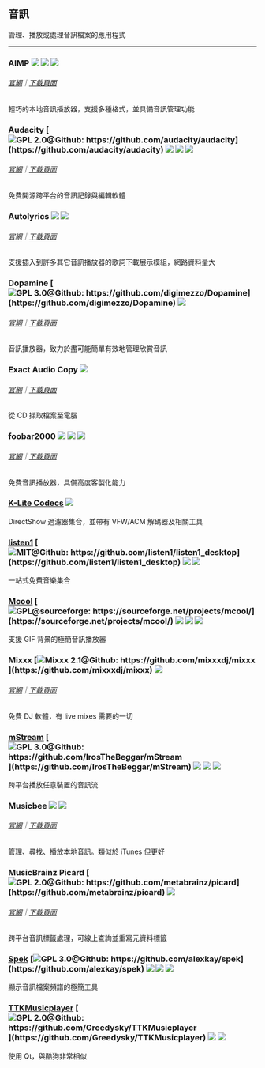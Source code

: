 ## 音訊

管理、播放或處理音訊檔案的應用程式

---

### AIMP ![](../assets/earth-globe.png) ![](../assets/usb.png) ![](../assets/multi_platform.png)

###### [官網](https://www.aimp.ru/index.php)｜[下載頁面](https://www.aimp.ru/index.php?do=download)

輕巧的本地音訊播放器，支援多種格式，並具備音訊管理功能

### Audacity [![](../assets/open-source-icon.png "GPL 2.0@Github: https://github.com/audacity/audacity")](https://github.com/audacity/audacity) ![](../assets/earth-globe.png) ![](../assets/usb.png) ![](../assets/multi_platform.png)

###### [官網](http://www.audacityteam.org/)｜[下載頁面](http://www.audacityteam.org/download/windows/)

免費開源跨平台的音訊記錄與編輯軟體

### Autolyrics ![](../assets/china.png) ![](../assets/united-states.png)

###### [官網](http://www.autolyric.com/zh-hans)｜[下載頁面](http://www.autolyric.com/zh-hans/download)

支援插入到許多其它音訊播放器的歌詞下載展示模組，網路資料量大

### Dopamine [![](../assets/open-source-icon.png "GPL 3.0@Github: https://github.com/digimezzo/Dopamine")](https://github.com/digimezzo/Dopamine) ![](../assets/earth-globe.png)

###### [官網](http://www.digimezzo.com/software/dopamine/)｜[下載頁面](http://www.digimezzo.com/content/software/dopamine/)

音訊播放器，致力於盡可能簡單有效地管理欣賞音訊

### Exact Audio Copy ![](../assets/earth-globe.png)

###### [官網](http://exactaudiocopy.de/)｜[下載頁面](http://www.exactaudiocopy.de/en/index.php/resources/download/)

從 CD 擷取檔案至電腦

### foobar2000 ![](../assets/united-states.png) ![](../assets/usb.png) ![](../assets/multi_platform.png)

###### [官網](http://www.foobar2000.org/)｜[下載頁面](http://www.foobar2000.org/download)

免費音訊播放器，具備高度客製化能力

### [K-Lite Codecs](http://www.codecguide.com/download_kl.htm) ![](../assets/united-states.png)

DirectShow 過濾器集合，並帶有 VFW/ACM 解碼器及相關工具

### [listen1](https://listen1.github.io/listen1) [![](../assets/open-source-icon.png "MIT@Github: https://github.com/listen1/listen1_desktop")](https://github.com/listen1/listen1_desktop) ![](../assets/china.png) ![](../assets/united-states.png)

一站式免費音樂集合

### [Mcool](http://mcool.appinn.me/) [![](../assets/open-source-icon.png "GPL@sourceforge: https://sourceforge.net/projects/mcool/")](https://sourceforge.net/projects/mcool/) ![](../assets/china.png) ![](../assets/usb.png) ![](../assets/multi_platform.png)

支援 GIF 背景的極簡音訊播放器

### Mixxx [![](../assets/open-source-icon.png "Mixxx 2.1@Github: https://github.com/mixxxdj/mixxx")](https://github.com/mixxxdj/mixxx) ![](../assets/earth-globe.png)

###### [官網](https://mixxx.org/)｜[下載頁面](http://mixxx.org/download/)

免費 DJ 軟體，有 live mixes 需要的一切

### [mStream](http://mstream.io/) [![](../assets/open-source-icon.png "GPL 3.0@Github:  https://github.com/IrosTheBeggar/mStream")](https://github.com/IrosTheBeggar/mStream) ![](../assets/earth-globe.png) ![](../assets/usb.png) ![](../assets/multi_platform.png)

跨平台播放任意裝置的音訊流

### Musicbee ![](../assets/earth-globe.png) ![](../assets/usb.png)

###### [官網](http://getmusicbee.com/)｜[下載頁面](http://getmusicbee.com/downloads/)

管理、尋找、播放本地音訊。類似於 iTunes 但更好

### MusicBrainz Picard [![](../assets/open-source-icon.png "GPL 2.0@Github: https://github.com/metabrainz/picard")](https://github.com/metabrainz/picard) ![](../assets/earth-globe.png)

###### [官網](https://picard.musicbrainz.org/)｜[下載頁面](https://picard.musicbrainz.org/downloads/)

跨平台音訊標籤處理，可線上查詢並重寫元資料標籤

### [Spek](http://spek.cc/) [![](../assets/open-source-icon.png "GPL 3.0@Github: https://github.com/alexkay/spek")](https://github.com/alexkay/spek) ![](../assets/earth-globe.png) ![](../assets/usb.png) ![](../assets/multi_platform.png)

顯示音訊檔案頻譜的極簡工具

### [TTKMusicplayer](https://github.com/Greedysky/TTKMusicplayer) [![](../assets/open-source-icon.png "GPL 2.0@Github: https://github.com/Greedysky/TTKMusicplayer")](https://github.com/Greedysky/TTKMusicplayer) ![](../assets/china.png) ![](../assets/united-states.png)

使用 Qt，與酷狗非常相似
